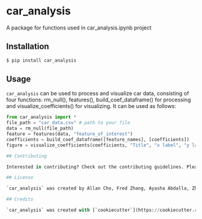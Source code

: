 # car_analysis

A package for functions used in car_analysis.ipynb project 

## Installation

```bash
$ pip install car_analysis
```

## Usage

`car_analysis` can be used to process and visualize car data, consisting of four functions: rm_null(), features(), build_coef_dataframe() for processing and visualize_coefficients() for visualizing. It can be used as follows:

```python
from car_analysis import *
file_path = "car_data.csv" # path to your file
data = rm_null(file_path)
feature = features(data, "feature_of_interest")
coefficients = build_coef_dataframe([feature_names], [coefficients])
figure = visualize_coefficients(coefficients, "Title", "x label", "y label")

## Contributing

Interested in contributing? Check out the contributing guidelines. Please note that this project is released with a Code of Conduct. By contributing to this project, you agree to abide by its terms.

## License

`car_analysis` was created by Allan Cho, Fred Zhang, Ayasha Abdalla, Zhe Li. It is licensed under the terms of the MIT license.

## Credits

`car_analysis` was created with [`cookiecutter`](https://cookiecutter.readthedocs.io/en/latest/) and the `py-pkgs-cookiecutter` [template](https://github.com/py-pkgs/py-pkgs-cookiecutter).
